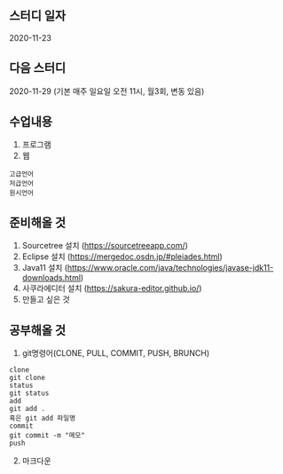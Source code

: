 스터디 일자
------
2020-11-23

다음 스터디
---------
2020-11-29 (기본 매주 일요일 오전 11시, 월3회, 변동 있음)

수업내용
-----------
1. 프로그램
2. 웹
```
고급언어
저급언어
원시언어
```
준비해올 것
-----------
1. Sourcetree 설치 (https://sourcetreeapp.com/)
2. Eclipse 설치 (https://mergedoc.osdn.jp/#pleiades.html)
3. Java11 설치 (https://www.oracle.com/java/technologies/javase-jdk11-downloads.html)
4. 사쿠라에디터 설치 (https://sakura-editor.github.io/)
5. 만들고 싶은 것

공부해올 것
--------

1. git명령어(CLONE, PULL, COMMIT, PUSH, BRUNCH)
```
clone
git clone
status
git status
add
git add . 
혹은 git add 파일명
commit
git commit -m "메모"
push
```

2. 마크다운
